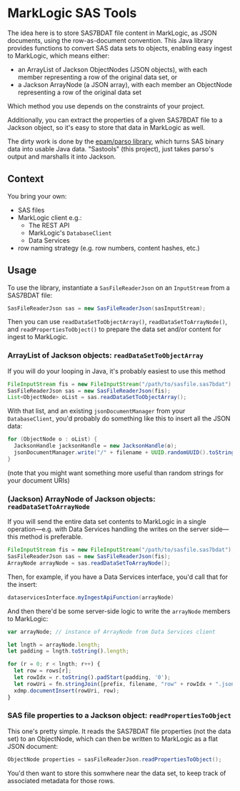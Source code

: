 # MarkLogic SAS Tools

The idea here is to store SAS7BDAT file content in MarkLogic, as JSON documents, using the row-as-document convention.
This Java library provides functions to convert SAS data sets to objects, enabling easy ingest to MarkLogic, which means either:

- an ArrayList of Jackson ObjectNodes (JSON objects), with each member representing a row of the original data set, or
- a Jackson ArrayNode (a JSON array), with each member an ObjectNode representing a row of the original data set

Which method you use depends on the constraints of your project.

Additionally, you can extract the properties of a given SAS7BDAT file to a Jackson object, so it's easy to store that data in MarkLogic as well.

The dirty work is done by the [epam/parso library](https://github.com/epam/parso), which turns SAS binary data into usable Java data. "Sastools" (this project), just takes parso's output and marshalls it into Jackson.

## Context

You bring your own:

- SAS files
- MarkLogic client e.g.:
  - The REST API
  - MarkLogic's `DatabaseClient`
  - Data Services
- row naming strategy (e.g. row numbers, content hashes, etc.)

## Usage

To use the library, instantiate a `SasFileReaderJson` on an `InputStream` from a SAS7BDAT file:

```java
SasFileReaderJson sas = new SasFileReaderJson(sasInputStream);
```

Then you can use `readDataSetToObjectArray()`, `readDataSetToArrayNode()`, and `readPropertiesToObject()` to prepare the data set and/or content for ingest to MarkLogic.

### ArrayList of Jackson objects: `readDataSetToObjectArray`

If you will do your looping in Java, it's probably easiest to use this method

```java
FileInputStream fis = new FileInputStream("/path/to/sasfile.sas7bdat");
SasFileReaderJson sas = new SasFileReaderJson(fis);
List<ObjectNode> oList = sas.readDataSetToObjectArray();
```

With that list, and an existing `jsonDocumentManager` from your `DatabaseClient`, you'd probably do something like this to insert all the JSON data:

```java
for (ObjectNode o : oList) {
  JacksonHandle jacksonHandle = new JacksonHandle(o);
  jsonDocumentManager.write("/" + filename + UUID.randomUUID().toString() + ".json", jacksonHandle);
}
```

(note that you might want something more useful than random strings for your document URIs)

### (Jackson) ArrayNode of Jackson objects: `readDataSetToArrayNode`

If you will send the entire data set contents to MarkLogic in a single operation—e.g. with Data Services handling the writes on the server side—this method is preferable.

```java
FileInputStream fis = new FileInputStream("/path/to/sasfile.sas7bdat");
SasFileReaderJson sas = new SasFileReaderJson(fis);
ArrayNode arrayNode = sas.readDataSetToArrayNode();
```

Then, for example, if you have a Data Services interface, you'd call that for the insert:

```java
dataservicesInterface.myIngestApiFunction(arrayNode)
```

And then there'd be some server-side logic to write the `arrayNode` members to MarkLogic:

```js
var arrayNode; // instance of ArrayNode from Data Services client

let lngth = arrayNode.length;
let padding = lngth.toString().length;

for (r = 0; r < lngth; r++) {
  let row = rows[r];
  let rowIdx = r.toString().padStart(padding, '0');
  let rowUri = fn.stringJoin([prefix, filename, "row" + rowIdx + ".json"], "/");
  xdmp.documentInsert(rowUri, row);
}
```

### SAS file properties to a Jackson object: `readPropertiesToObject`

This one's pretty simple. It reads the SAS7BDAT file properties (not the data set) to an ObjectNode, which can then be written to MarkLogic as a flat JSON document:

```java
ObjectNode properties = sasFileReaderJson.readPropertiesToObject();
```

You'd then want to store this somwhere near the data set, to keep track of associated metadata for those rows.

